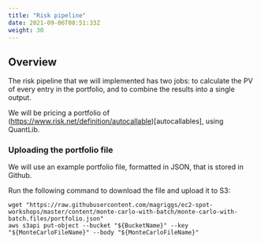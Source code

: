 ```yaml
---
title: "Risk pipeline"
date: 2021-09-06T08:51:33Z
weight: 30
---
```


## Overview

The risk pipeline that we will implemented has two jobs: to calculate the PV of every entry in the portfolio, and to combine the results into a single output. 

We will be pricing a portfolio of (https://www.risk.net/definition/autocallable)[autocallables], using QuantLib.


### Uploading the portfolio file

We will use an example portfolio file, formatted in JSON, that is stored in Github. 

Run the following command to download the file and upload it to S3:

```
wget "https://raw.githubusercontent.com/magriggs/ec2-spot-workshops/master/content/monte-carlo-with-batch/monte-carlo-with-batch.files/portfolio.json"
aws s3api put-object --bucket "${BucketName}" --key "${MonteCarloFileName}" --body "${MonteCarloFileName}"
```


